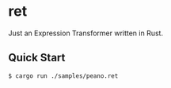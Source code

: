 # ret

Just an Expression Transformer written in Rust.

## Quick Start

```console
$ cargo run ./samples/peano.ret
```
